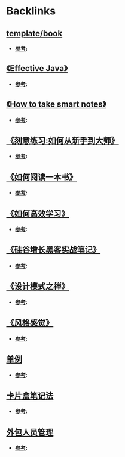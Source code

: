 
# Backlinks
## [template/book](<template/book.md>)
- **[参考](<参考.md>):**

## [《Effective Java》](<《Effective Java》.md>)
- **[参考](<参考.md>):**

## [《How to take smart notes》](<《How to take smart notes》.md>)
- **[参考](<参考.md>):**

## [《刻意练习:如何从新手到大师》](<《刻意练习:如何从新手到大师》.md>)
- **[参考](<参考.md>):**

## [《如何阅读一本书》](<《如何阅读一本书》.md>)
- **[参考](<参考.md>):**

## [《如何高效学习》](<《如何高效学习》.md>)
- **[参考](<参考.md>):**

## [《硅谷增长黑客实战笔记》](<《硅谷增长黑客实战笔记》.md>)
- **[参考](<参考.md>):**

## [《设计模式之禅》](<《设计模式之禅》.md>)
- **[参考](<参考.md>):**

## [《风格感觉》](<《风格感觉》.md>)
- **[参考](<参考.md>):**

## [单例](<单例.md>)
- **[参考](<参考.md>):**

## [卡片盒笔记法](<卡片盒笔记法.md>)
- **[参考](<参考.md>):**

## [外包人员管理](<外包人员管理.md>)
- **[参考](<参考.md>):**

